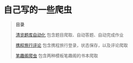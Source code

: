 # 自己写的一些爬虫

> **目录**
> 
> [清览题库自动化](./清览题库全自动.ipynb)
> 包含题目爬取、自动答题、自动完成作业
>
> [携程旅行评论](./携程旅行评论.ipynb)
> 包含携程旅行登录，状态保存，以及评论爬取
>
> [笔趣阁爬虫](./笔趣阁自动化.ipynb)
> 包含两种模板笔趣阁的书本爬取